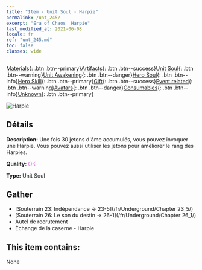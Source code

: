```yaml
---
title: "Item - Unit Soul - Harpie"
permalink: /unt_245/
excerpt: "Era of Chaos  Harpie"
last_modified_at: 2021-06-08
locale: fr
ref: "unt_245.md"
toc: false
classes: wide
---
```

 [Materials](/ItemsFR/){: .btn .btn--primary}[Artifacts](/ItemsFR/Artifacts/){: .btn .btn--success}[Unit Soul](/ItemsFR/UnitSoul/){: .btn .btn--warning}[Unit Awakening](/ItemsFR/UnitAwakening/){: .btn .btn--danger}[Hero Soul](/ItemsFR/HeroSoul/){: .btn .btn--info}[Hero Skill](/ItemsFR/HeroSkill/){: .btn .btn--primary}[Gift](/ItemsFR/Gift/){: .btn .btn--success}[Event related](/ItemsFR/Events/){: .btn .btn--warning}[Avatars](/ItemsFR/Avatars/){: .btn .btn--danger}[Consumables](/ItemsFR/Consumables/){: .btn .btn--info}[Unknown](/ItemsFR/Unknown/){: .btn .btn--primary}

 ![Harpie](/images/u/ti_yingshenren.jpg)

## Détails
 **Description:** Une fois 30 jetons d'âme accumulés, vous pouvez invoquer une Harpie. Vous pouvez aussi utiliser les jetons pour améliorer le rang des Harpies.

 **Quality:** <span style="color: #DA70D6">OK</span>

 **Type:** Unit Soul

## Gather

*    [Souterrain 23: Indépendance -> 23-5](/fr/Underground/Chapter 23_5/) 
*    [Souterrain 26: Le son du destin -> 26-1](/fr/Underground/Chapter 26_1/) 
*    Autel de recrutement 
*    Échange de la caserne - Harpie 

## This item contains:

  None

